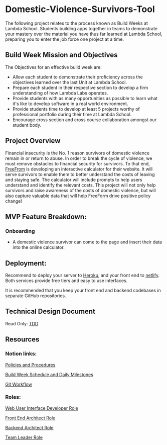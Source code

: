 # Domestic-Violence-Survivors-Tool

The following project relates to the process known as Build Weeks at Lambda School. Students building apps together in teams to demonstrate your mastery over the material you have thus far learned at Lambda School, preparing you to enter the job force one project at a time.

## Build Week Mission and Objectives
The Objectives for an effective build week are:

- Allow each student to demonstrate their proficiency across the objectives learned over the last Unit at Lambda School.
- Prepare each student in their respective section to develop a firm understanding of how Lambda Labs operates.
- Provide students with as many opportunities as possible to learn what it's like to develop software in a real world environment.
- Provide students time to develop at least 5 projects worthy of professional portfolio during their time at Lambda School.
- Encourage cross section and cross course collaboration amongst our student body.

## Project Overview

Financial insecurity is the No. 1 reason survivors of domestic violence remain in or return to abuse. In order to break the cycle of violence, we must remove obstacles to financial security for survivors. To that end, [FreeFrom](https://www.freefrom.org/) is developing an interactive calculator for their website. It will serve survivors to enable them to better understand the costs of leaving and staying safe. The calculator will include prompts to help users understand and identify the relevant costs. This project will not only help survivors and raise awareness of the costs of domestic violence, but will also capture valuable data that will help FreeForm drive positive policy change!

## MVP Feature Breakdown:

### Onboarding
- A domestic violence survivor can come to the page and insert their data into the online calculator.



## Deployment:
Recommend to deploy your server to [Heroku](https://devcenter.heroku.com/articles/getting-started-with-nodejs), and your front end to [netlify](https://www.netlify.com/blog/2016/09/29/a-step-by-step-guide-deploying-on-netlify/). Both services provide free tiers and easy to use interfaces. 

It is recommended that you keep your front end and backend codebases in separate GitHub repositories.

## Technical Design Document
Read Only:
[TDD](https://docs.google.com/document/d/1Zk0224RCMS2VScKe5QaRdYAdpSe4pqCUwxn4rtVCzVQ/edit?usp=sharing)

## Resources

### Notion links:

[Policies and Procedures ](https://www.notion.so/19e679fc1a284b668d8132dd8d7228cd)

[Build Week Schedule and Daily Milestones](https://www.notion.so/Build-week-Schedule-and-Daily-Milestones-7f0aca2ad598459fa4492fdac9881d5b)

[Git Workflow](https://www.notion.so/34f9b468dcf74a669aff0d3797870d37)

### Roles:
[Web User Interface Developer Role](https://www.notion.so/9978e2084bcc45a7a182638acf38b956)

[Front End Architect Role](https://www.notion.so/c55704a6b05e4b268d865eb02dcf4c11)

[Backend Architect Role](https://www.notion.so/1587cc4cec2a4bbcb2e12dadb40d5f8d)

[Team Leader Role](https://www.notion.so/a2dbf9be28ea4b19b93dc044dc08fec3)
